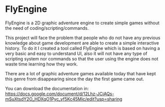 # FlyEngine
FlyEngine is a 2D graphic adventure engine to create simple games without the need of coding/scripting/commands. 

This project will face the problem that people who do not have any previous knowledge about game development are able to create a simple interactive history. To do it I created a tool called FlyEngine which is based on having a very basic and easy to understand UI, also it will not have any type of scripting system nor commands so that the user using the engine does not waste time learning how they work.

There are a lot of graphic adventure games available today that have kept this genre from disappearing since the day the first game came out.

You can download the documentation in: https://docs.google.com/document/d/12Lhz-JCiAQs-mSuXtsdY2O_HDXqO1Pyc_yf5Kc45Mic/edit?usp=sharing

